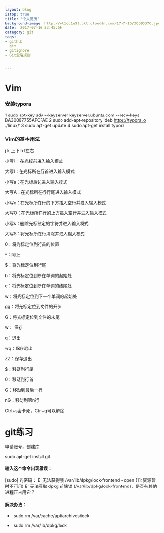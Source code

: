 ```yaml
---
layout: blog
istop: true
title: "个人简历"
background-image: http://ot1cc1u9t.bkt.clouddn.com/17-7-16/38390376.jpg
date:  2017-07-16 23:45:56
category: git
tags:
- github
- git
- gitignore
- Git忽略规则


---
```


# Vim

### 安装typora

1 sudo apt-key adv --keyserver keyserver.ubuntu.com --recv-keys BA300B7755AFCFAE
2 sudo add-apt-repository 'deb https://typora.io ./linux/'
3 sudo apt-get update
4 sudo apt-get install typora



### Vim的基本用法

j k 上下   h l左右

小写i： 在光标前进入输入模式

大写I：在光标所在行首进入输入模式

小写a：在光标后边进入输入模式

大写A：在光标所在行行尾进入输入模式

小写o：在光标所在行的下方插入空行并进入输入模式

大写O：在光标所在行的上方插入空行并进入输入模式

小写s：删除光标制定的字符并进入输入模式

大写S：将光标所在行清除并进入输入模式



0：将光标定位到行首的位置

^：同上

$：将光标定位到行尾

b：将光标定位到所在单词的起始处

e：将光标定位到所在单词的结尾处

w：将光标定位到下一个单词的起始处

gg：将光标定位到文件的开头

G：将光标定位到文件的末尾



w： 保存

q：退出

wq：保存退出

ZZ：保存退出

$：移动到行尾

0：移动到行首

G：移动到最后一行

nG：移动到第n行



Ctrl+s会卡死，Ctrl+q可以解除





# git练习

申请账号，创建库

sudo apt-get install git

#### 输入这个命令出现错误：

[sudo] 的密码： 
E: 无法获得锁 /var/lib/dpkg/lock-frontend - open (11: 资源暂时不可用)
E: 无法获取 dpkg 前端锁 (/var/lib/dpkg/lock-frontend)，是否有其他进程正占用它？

#### 解决办法：

- ​	sudo rm /var/cache/apt/archives/lock

- ​    sudo rm /var/lib/dpkg/lock  


